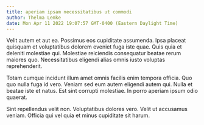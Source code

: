 ```yaml
---
title: aperiam ipsam necessitatibus ut commodi
author: Thelma Lemke
date: Mon Apr 11 2022 19:07:57 GMT-0400 (Eastern Daylight Time)
---
```

Velit autem et aut ea. Possimus eos cupiditate assumenda. Ipsa placeat quisquam et voluptatibus dolorem eveniet fuga iste quae. Quis quia et deleniti molestiae qui. Molestiae reiciendis consequatur beatae rerum maiores quo. Necessitatibus eligendi alias omnis iusto voluptas reprehenderit.

 Totam cumque incidunt illum amet omnis facilis enim tempora officia. Quo quo nulla fuga id vero. Veniam sed eum autem eligendi autem qui. Nulla et beatae iste et natus. Est sint corrupti molestiae. In porro aperiam ipsum odio quaerat.

 Sint repellendus velit non. Voluptatibus dolores vero. Velit ut accusamus veniam. Officia qui vel quia et minus cupiditate sit harum.